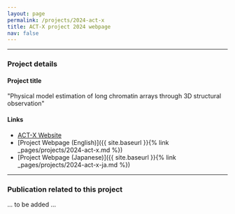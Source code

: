 ```yaml
---
layout: page
permalink: /projects/2024-act-x
title: ACT-X project 2024 webpage
nav: false
---
```


---

### Project details

#### Project title

"Physical model estimation of long chromatin arrays through 3D structural observation"

#### Links

- [ACT-X Website](https://www.jst.go.jp/kisoken/act-x/en/research_area/area2024-1.html)
- [Project Webpage (English)]({{ site.baseurl }}{% link _pages/projects/2024-act-x.md %})
- [Project Webpage (Japanese)]({{ site.baseurl }}{% link _pages/projects/2024-act-x-ja.md %})

---

### Publication related to this project

... to be added ...
